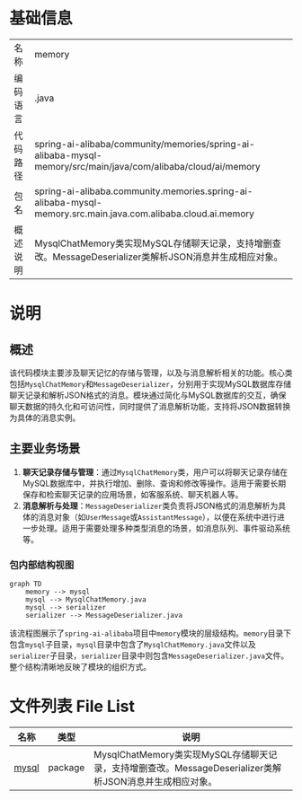 # 基础信息

|      |      |
|------|------|
| 名称 | memory |
| 编码语言 | .java |
| 代码路径 | spring-ai-alibaba/community/memories/spring-ai-alibaba-mysql-memory/src/main/java/com/alibaba/cloud/ai/memory |
| 包名 | spring-ai-alibaba.community.memories.spring-ai-alibaba-mysql-memory.src.main.java.com.alibaba.cloud.ai.memory |
| 概述说明 | MysqlChatMemory类实现MySQL存储聊天记录，支持增删查改。MessageDeserializer类解析JSON消息并生成相应对象。 |

# 说明

## 概述
该代码模块主要涉及聊天记忆的存储与管理，以及与消息解析相关的功能。核心类包括`MysqlChatMemory`和`MessageDeserializer`，分别用于实现MySQL数据库存储聊天记录和解析JSON格式的消息。模块通过简化与MySQL数据库的交互，确保聊天数据的持久化和可访问性，同时提供了消息解析功能，支持将JSON数据转换为具体的消息实例。

## 主要业务场景
1. **聊天记录存储与管理**：通过`MysqlChatMemory`类，用户可以将聊天记录存储在MySQL数据库中，并执行增加、删除、查询和修改等操作。适用于需要长期保存和检索聊天记录的应用场景，如客服系统、聊天机器人等。
2. **消息解析与处理**：`MessageDeserializer`类负责将JSON格式的消息解析为具体的消息对象（如`UserMessage`或`AssistantMessage`），以便在系统中进行进一步处理。适用于需要处理多种类型消息的场景，如消息队列、事件驱动系统等。


### 包内部结构视图

```mermaid
graph TD
    memory --> mysql
    mysql --> MysqlChatMemory.java
    mysql --> serializer
    serializer --> MessageDeserializer.java
```

该流程图展示了`spring-ai-alibaba`项目中`memory`模块的层级结构。`memory`目录下包含`mysql`子目录，`mysql`目录中包含了`MysqlChatMemory.java`文件以及`serializer`子目录，`serializer`目录中则包含`MessageDeserializer.java`文件。整个结构清晰地反映了模块的组织方式。

# 文件列表 File List

| 名称   | 类型  | 说明 |
|-------|------|-------------|
| [mysql](mysql/_module.md) | package | MysqlChatMemory类实现MySQL存储聊天记录，支持增删查改。MessageDeserializer类解析JSON消息并生成相应对象。 |


